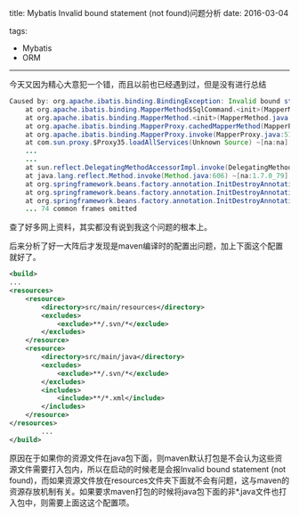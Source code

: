 title: Mybatis Invalid bound statement (not found)问题分析
date: 2016-03-04

tags:
 - Mybatis
 - ORM

---

今天又因为精心大意犯一个错，而且以前也已经遇到过，但是没有进行总结
```java
Caused by: org.apache.ibatis.binding.BindingException: Invalid bound statement (not found): com.xxx.xxx.xxx.monitor.mapper.XXXXMapper.loadAllServices
    at org.apache.ibatis.binding.MapperMethod$SqlCommand.<init>(MapperMethod.java:189) ~[mybatis-3.2.7.jar:3.2.7]
    at org.apache.ibatis.binding.MapperMethod.<init>(MapperMethod.java:43) ~[mybatis-3.2.7.jar:3.2.7]
    at org.apache.ibatis.binding.MapperProxy.cachedMapperMethod(MapperProxy.java:58) ~[mybatis-3.2.7.jar:3.2.7]
    at org.apache.ibatis.binding.MapperProxy.invoke(MapperProxy.java:51) ~[mybatis-3.2.7.jar:3.2.7]
    at com.sun.proxy.$Proxy35.loadAllServices(Unknown Source) ~[na:na]
    ...
    ...
    at sun.reflect.DelegatingMethodAccessorImpl.invoke(DelegatingMethodAccessorImpl.java:43) ~[na:1.7.0_79]
    at java.lang.reflect.Method.invoke(Method.java:606) ~[na:1.7.0_79]
    at org.springframework.beans.factory.annotation.InitDestroyAnnotationBeanPostProcessor$LifecycleElement.invoke(InitDestroyAnnotationBeanPostProcessor.java:354) ~[spring-beans-4.2.4.RELEASE.jar:4.2.4.RELEASE]
    at org.springframework.beans.factory.annotation.InitDestroyAnnotationBeanPostProcessor$LifecycleMetadata.invokeInitMethods(InitDestroyAnnotationBeanPostProcessor.java:305) ~[spring-beans-4.2.4.RELEASE.jar:4.2.4.RELEASE]
    at org.springframework.beans.factory.annotation.InitDestroyAnnotationBeanPostProcessor.postProcessBeforeInitialization(InitDestroyAnnotationBeanPostProcessor.java:133) ~[spring-beans-4.2.4.RELEASE.jar:4.2.4.RELEASE]
    ... 74 common frames omitted
```

查了好多网上资料，其实都没有说到我这个问题的根本上。

后来分析了好一大阵后才发现是maven编译时的配置出问题，加上下面这个配置就好了。

<!--more-->

```xml
<build>
...
<resources>
    <resource>
        <directory>src/main/resources</directory>
        <excludes>
            <exclude>**/.svn/*</exclude>
        </excludes>
    </resource>
    <resource>
        <directory>src/main/java</directory>
        <excludes>
            <exclude>**/.svn/*</exclude>
        </excludes>
        <includes>
            <include>**/*.xml</include>
        </includes>
    </resource>
</resources>
        ...
</build>
```

原因在于如果你的资源文件在java包下面，则maven默认打包是不会认为这些资源文件需要打入包内，所以在启动的时候老是会报Invalid bound statement (not found)，而如果资源文件放在resources文件夹下面就不会有问题，这与maven的资源存放机制有关。如果要求maven打包的时候将java包下面的非*.java文件也打入包中，则需要上面这这个配置项。
